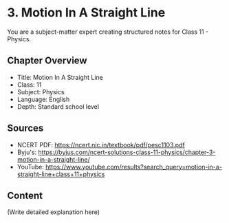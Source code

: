 # 3. Motion In A Straight Line

You are a subject-matter expert creating structured notes for Class 11 - Physics.

## Chapter Overview
- Title: Motion In A Straight Line
- Class: 11
- Subject: Physics
- Language: English
- Depth: Standard school level

## Sources
- NCERT PDF: https://ncert.nic.in/textbook/pdf/pesc1103.pdf
- Byju's: https://byjus.com/ncert-solutions-class-11-physics/chapter-3-motion-in-a-straight-line/
- YouTube: https://www.youtube.com/results?search_query=motion-in-a-straight-line+class+11+physics

## Content
(Write detailed explanation here)
